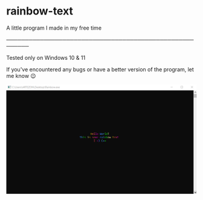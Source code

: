 # rainbow-text
A little program I made in my free time

────────────────────────────────────────────────────────

Tested only on Windows 10 & 11

If you've encountered any bugs or have a better version of the program, let me know 😉

<img src="https://github.com/ARTEZON/rainbow-text/blob/main/preview.gif?raw=true" width="635" alt="Preview Image">
